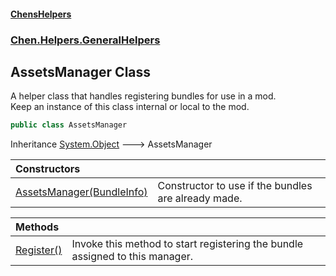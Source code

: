 #### [ChensHelpers](index 'index')
### [Chen.Helpers.GeneralHelpers](Chen_Helpers_GeneralHelpers 'Chen.Helpers.GeneralHelpers')
## AssetsManager Class
A helper class that handles registering bundles for use in a mod.  
Keep an instance of this class internal or local to the mod.  
```csharp
public class AssetsManager
```

Inheritance [System.Object](https://docs.microsoft.com/en-us/dotnet/api/System.Object 'System.Object') &#129106; AssetsManager  

| Constructors | |
| :--- | :--- |
| [AssetsManager(BundleInfo)](Chen_Helpers_GeneralHelpers_AssetsManager_AssetsManager(Chen_Helpers_GeneralHelpers_AssetsManager_BundleInfo) 'Chen.Helpers.GeneralHelpers.AssetsManager.AssetsManager(Chen.Helpers.GeneralHelpers.AssetsManager.BundleInfo)') | Constructor to use if the bundles are already made.<br/> |

| Methods | |
| :--- | :--- |
| [Register()](Chen_Helpers_GeneralHelpers_AssetsManager_Register() 'Chen.Helpers.GeneralHelpers.AssetsManager.Register()') | Invoke this method to start registering the bundle assigned to this manager.<br/> |
